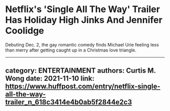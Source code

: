 # Netflix's 'Single All The Way' Trailer Has Holiday High Jinks And Jennifer Coolidge

Debuting Dec. 2, the gay romantic comedy finds Michael Urie feeling less than merry after getting caught up in a Christmas love triangle.

---
category: ENTERTAINMENT
authors: Curtis M. Wong
date: 2021-11-10
link: https://www.huffpost.com/entry/netflix-single-all-the-way-trailer_n_618c3414e4b0ab5f2844e2c3
---
